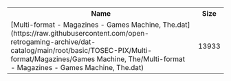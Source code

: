 <table>
<tr><th>Name</th><th>Size</th></tr>
<tr><td>
[Multi-format - Magazines - Games Machine, The.dat](https://raw.githubusercontent.com/open-retrogaming-archive/dat-catalog/main/root/basic/TOSEC-PIX/Multi-format/Magazines/Games Machine, The/Multi-format - Magazines - Games Machine, The.dat)
</td><td>13933</td></tr>
</table>
